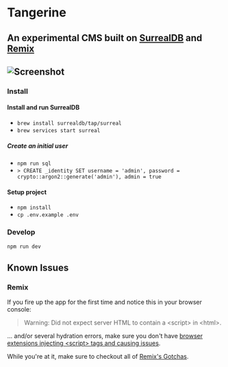 # Tangerine

## An experimental CMS built on [SurrealDB](https://surrealdb.com) and [Remix](https://remix.run/)

## ![Screenshot](https://i.ibb.co/yXjZs8N/Screenshot-2022-10-28-at-2-40-25-PM.png)

### Install

#### Install and run SurrealDB

- `brew install surrealdb/tap/surreal`
- `brew services start surreal`

##### Create an initial user
- `npm run sql`
- `> CREATE _identity SET username = 'admin', password = crypto::argon2::generate('admin'), admin = true`

#### Setup project
- `npm install`
- `cp .env.example .env`

### Develop

```sh
npm run dev
```

## Known Issues

### Remix

If you fire up the app for the first time and notice this in your browser
console:

> Warning: Did not expect server HTML to contain a \<script> in \<html>.

... and/or several hydration errors, make sure you don't have [browser extensions injecting \<script> tags and causing issues](https://github.com/remix-run/remix/blob/main/docs/pages/gotchas.md#browser-extensions-injecting-code).

While you're at it, make sure to checkout all of
[Remix's
Gotchas](https://github.com/remix-run/remix/blob/main/docs/pages/gotchas.md).

